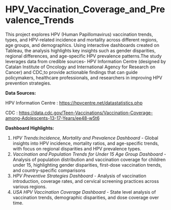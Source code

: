# HPV_Vaccination_Coverage_and_Prevalence_Trends
This project explores HPV (Human Papillomavirus) vaccination trends, types, and HPV-related incidence and mortality across different regions, age groups, and demographics. Using interactive dashboards created on Tableau, the analysis highlights key insights such as gender disparities, regional differences, and age-specific HPV prevalence patterns.The study leverages data from credible sources- HPV Information Centre (designed by Catalan Institute of Oncology and International Agency for Research on Cancer) and CDC,to provide actionable findings that can guide policymakers, healthcare professionals, and researchers in improving HPV prevention strategies.

**Data Sources:**

HPV Information Centre : https://hpvcentre.net/datastatistics.php

CDC : https://data.cdc.gov/Teen-Vaccinations/Vaccination-Coverage-among-Adolescents-13-17-Years/ee48-w5t6

**Dashboard Highlights:**
1. _HPV Trends:Incidence, Mortality and Prevalence Dashboard_ - Global insights into HPV incidence, mortality ratios, and age-specific trends, with focus on regional disparities and HPV prevalence types.
2. _Vaccination and Population Trends for Under 15 Age Group Dashboard_ - Analysis of population distribution and vaccination coverage for children under 15, highlighting gender disparities, first-dose vaccination trends, and country-specific comparisons
3. _HPV Preventive Strategies Dashboard_ - Analysis of vaccination introduction, coverage rates, and cervical screening practices across various regions.
4. _USA HPV Vaccination Coverage Dashboard_ - State level analysis of vaccination trends, demographic disparities, and dose coverage over time.
 

